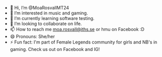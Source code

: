 - 👋 Hi, I’m @MoaRosvallMT24
- 👀 I’m interested in music and gaming.
- 🌱 I’m currently learning software testing.
- 💞️ I’m looking to collaborate on life.
- 📫 How to reach me moa.rosvall@iths.se or hmu on Facebook :D
- 😄 Pronouns: She/her
- ⚡ Fun fact: I'm part of Female Legends community for girls and NB's in gaming. Check us out on Facebook and IG! 

<!---
MoaRosvallMT24/MoaRosvallMT24 is a ✨ special ✨ repository because its `README.md` (this file) appears on your GitHub profile.
You can click the Preview link to take a look at your changes.
--->

